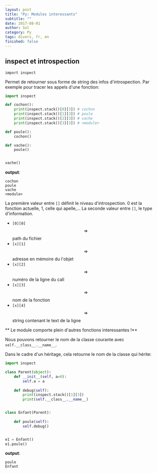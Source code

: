 ```yaml
---
layout: post
title: "Py: Modules interessants"
subtitle: ""
date: 2017-08-01
author: Sol
category: Py
tags: divers, fr, en
finished: false
---
```


## inspect et introspection

```
import inspect
```

Permet de retourner sous forme de string des infos d'introspection. Par exemple pour tracer les appels d'une fonction:

```python
import inspect

def cochon():
    print(inspect.stack()[0][3]) # cochon
    print(inspect.stack()[1][3]) # poule
    print(inspect.stack()[2][3]) # vache
    print(inspect.stack()[3][3]) # <module>

def poule():
    cochon()

def vache():
    poule()


vache()
```

**output**:

```
cochon
poule
vache
<module>
```

La première valeur entre `[]` définit le niveau d'introspection. 0 est la fonction actuelle, 1, celle qui apelle,... La seconde valeur entre `[]`, le type d'information.

* `[0][0]` $$ \Rightarrow $$ path du fichier
* `[x][1]` $$ \Rightarrow $$ adresse en mémoire du l'objet
* `[x][2]` $$ \Rightarrow $$ numéro de la ligne du call
* `[x][3]` $$ \Rightarrow $$ nom de la fonction
* `[x][4]` $$ \Rightarrow $$ string contenant le text de la ligne

** Le module comporte plein d'autres fonctions interessantes !**

Nous pouvons retourner le nom de la classe courante avec `self.__class__.__name__`.

Dans le cadre d'un héritage, cela retourne le nom de la classe qui hérite:

```python
import inspect

class Parent(object):
    def __init__(self, a=0):
        self.a = a
    
    def debug(self):
        print(inspect.stack()[1][3])
        print(self.__class__.__name__)


class Enfant(Parent):
    
    def poule(self):
        self.debug()


e1 = Enfant()
e1.poule()
```

**output**:

```
poule
Enfant
```


